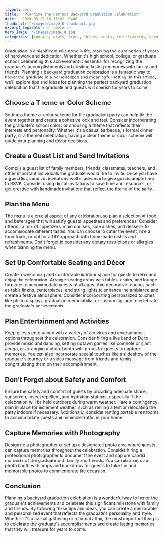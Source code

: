 ```yaml
---
layout: post
title:  "Planning the Perfect Backyard Graduation Celebration"
date:   2024-05-21 16:13:02 -0400
thumbnail: '/images/image_8-thumbnail.jpg'
excerpt_separator: <!--more-->
hero_image: '/images/image_8.jpg'
categories: [indiana, grass, trees, shrubs, pests, fertilization, decoration, curb appeal, garden, flowers, recreation]
---
```

Graduation is a significant milestone in life, marking the culmination of years of hard work and dedication. <!--more-->Whether it's high school, college, or graduate school, celebrating this achievement is essential for recognizing the graduate's accomplishments and creating lasting memories with family and friends. Planning a backyard graduation celebration is a fantastic way to honor the graduate in a personalized and meaningful setting. In this article, we'll explore tips and ideas for planning the perfect backyard graduation celebration that the graduate and guests will cherish for years to come.

## Choose a Theme or Color Scheme
Setting a theme or color scheme for the graduation party can help tie the event together and create a cohesive look and feel. Consider incorporating the graduate's school colors or choosing a theme that reflects their interests and personality. Whether it's a casual barbecue, a formal dinner party, or a themed celebration, having a clear theme or color scheme will guide your planning and décor decisions.

## Create a Guest List and Send Invitations
Compile a guest list of family members, friends, classmates, teachers, and other important individuals the graduate would like to invite. Once you have a guest list, send out invitations well in advance to give guests ample time to RSVP. Consider using digital invitations to save time and resources, or get creative with handmade invitations that reflect the theme of the party.

## Plan the Menu
The menu is a crucial aspect of any celebration, so plan a selection of food and beverages that will satisfy guests' appetites and preferences. Consider offering a mix of appetizers, main courses, side dishes, and desserts to accommodate different tastes. You can choose to cater the event, hire a food truck, or opt for a DIY approach with homemade dishes and refreshments. Don't forget to consider any dietary restrictions or allergies when planning the menu.

## Set Up Comfortable Seating and Décor
Create a welcoming and comfortable outdoor space for guests to relax and enjoy the celebration. Arrange seating areas with tables, chairs, and lounge furniture to accommodate guests of all ages. Add decorative touches such as table linens, centerpieces, and string lights to enhance the ambiance and create a festive atmosphere. Consider incorporating personalized touches like photo displays, graduation memorabilia, or custom signage to celebrate the graduate's achievements.

## Plan Entertainment and Activities
Keep guests entertained with a variety of activities and entertainment options throughout the celebration. Consider hiring a live band or DJ to provide music and dancing, setting up lawn games like cornhole or giant Jenga, or arranging a photo booth with props for guests to capture memories. You can also incorporate special touches like a slideshow of the graduate's journey or a video message from friends and family congratulating them on their accomplishment.

## Don't Forget about Safety and Comfort
Ensure the safety and comfort of guests by providing adequate shade, sunscreen, insect repellent, and hydration stations, especially if the celebration will be held outdoors during warm weather. Have a contingency plan in place for inclement weather, such as renting a tent or relocating the party indoors if necessary. Additionally, consider renting portable restrooms to accommodate guests and minimize traffic in your home.

## Capture Memories with Photography
Designate a photographer or set up a designated photo area where guests can capture memories throughout the celebration. Consider hiring a professional photographer to document the event and capture candid moments of the graduate with family and friends. You can also set up a photo booth with props and backdrops for guests to take fun and memorable photos to commemorate the occasion.

## Conclusion
Planning a backyard graduation celebration is a wonderful way to honor the graduate's achievements and celebrate this significant milestone with family and friends. By following these tips and ideas, you can create a memorable and personalized event that reflects the graduate's personality and style. Whether it's a casual gathering or a formal affair, the most important thing is to celebrate the graduate's accomplishments and create lasting memories that they will treasure for years to come.
